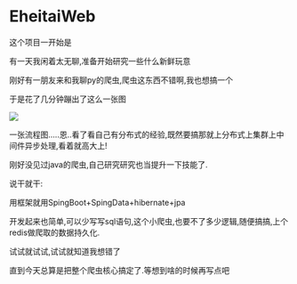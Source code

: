 # **EheitaiWeb**

这个项目一开始是

有一天我闲着太无聊,准备开始研究一些什么新鲜玩意

刚好有一朋友来和我聊py的爬虫,爬虫这东西不错啊,我也想搞一个

于是花了几分钟蹦出了这么一张图

![](C:\Users\78222\Desktop\爬虫.bmp)

一张流程图.....恩..看了看自己有分布式的经验,既然要搞那就上分布式上集群上中间件异步处理,看着就高大上!

刚好没见过java的爬虫,自己研究研究也当提升一下技能了.



说干就干:

用框架就用SpingBoot+SpingData+hibernate+jpa

开发起来也简单,可以少写写sql语句,这个小爬虫,也要不了多少逻辑,随便搞搞,上个redis做爬取的数据持久化.



试试就试试,试试就知道我想错了



直到今天总算是把整个爬虫核心搞定了.等想到啥的时候再写点吧